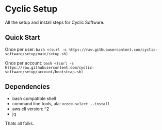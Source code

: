 # Cyclic Setup

All the setup and install steps for Cyclic Software.

## Quick Start

Once per user:
`bash <(curl -s https://raw.githubusercontent.com/cyclic-software/setup/main/setup.sh)`

Once per account:
`bash <(curl -s https://raw.githubusercontent.com/cyclic-software/setup/account/bootstrap.sh)`

## Dependencies

- bash compatible shell
- command line tools, ala: `xcode-select --install`
- aws cli version: ^2
- jq

Thats all folks.
